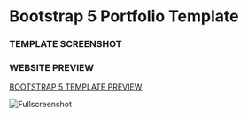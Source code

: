 # Bootstrap 5 Portfolio Template

### TEMPLATE SCREENSHOT

### WEBSITE PREVIEW 

[BOOTSTRAP 5 TEMPLATE PREVIEW ](https://siyam.netlify.app/)

![Fullscreenshot](https://user-images.githubusercontent.com/11283502/116909562-0c139000-ac4d-11eb-8ae0-26b6d790981e.jpg) 
